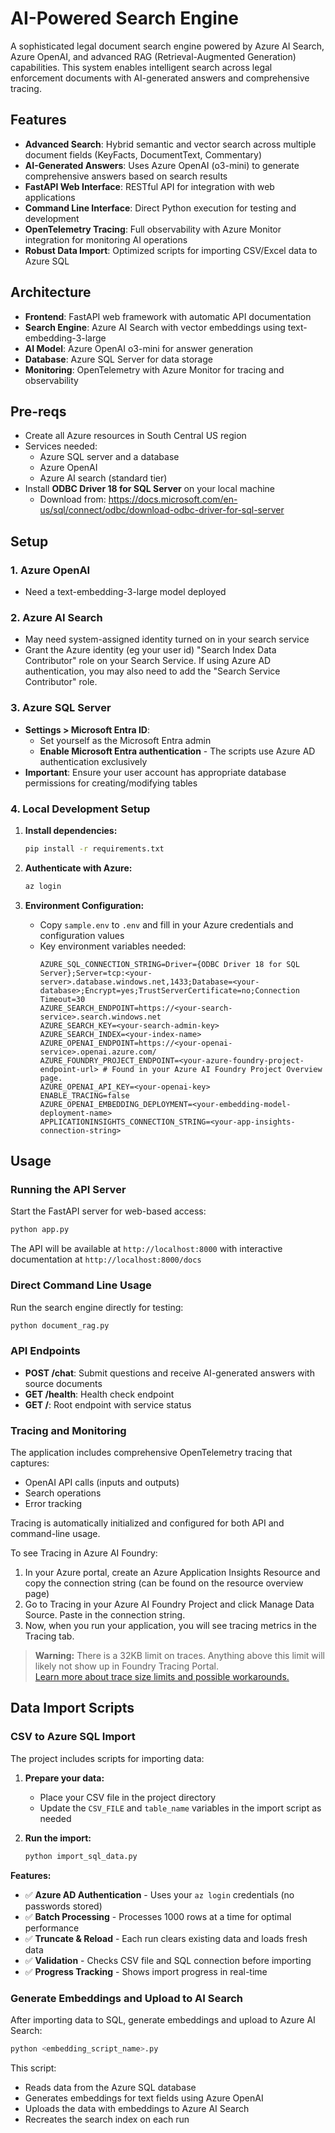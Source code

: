 # AI-Powered Search Engine

A sophisticated legal document search engine powered by Azure AI Search, Azure OpenAI, and advanced RAG (Retrieval-Augmented Generation) capabilities. This system enables intelligent search across legal enforcement documents with AI-generated answers and comprehensive tracing.

## Features

- **Advanced Search**: Hybrid semantic and vector search across multiple document fields (KeyFacts, DocumentText, Commentary)
- **AI-Generated Answers**: Uses Azure OpenAI (o3-mini) to generate comprehensive answers based on search results
- **FastAPI Web Interface**: RESTful API for integration with web applications
- **Command Line Interface**: Direct Python execution for testing and development
- **OpenTelemetry Tracing**: Full observability with Azure Monitor integration for monitoring AI operations
- **Robust Data Import**: Optimized scripts for importing CSV/Excel data to Azure SQL

## Architecture

- **Frontend**: FastAPI web framework with automatic API documentation
- **Search Engine**: Azure AI Search with vector embeddings using text-embedding-3-large
- **AI Model**: Azure OpenAI o3-mini for answer generation
- **Database**: Azure SQL Server for data storage
- **Monitoring**: OpenTelemetry with Azure Monitor for tracing and observability

## Pre-reqs
- Create all Azure resources in South Central US region
- Services needed:
   - Azure SQL server and a database
   - Azure OpenAI
   - Azure AI search (standard tier)
- Install **ODBC Driver 18 for SQL Server** on your local machine
  - Download from: https://docs.microsoft.com/en-us/sql/connect/odbc/download-odbc-driver-for-sql-server

## Setup

### 1. Azure OpenAI
- Need a text-embedding-3-large model deployed

### 2. Azure AI Search
- May need system-assigned identity turned on in your search service
- Grant the Azure identity (eg your user id) "Search Index Data Contributor" role on your Search Service. If using Azure AD authentication, you may also need to add the "Search Service Contributor" role.

### 3. Azure SQL Server
- **Settings > Microsoft Entra ID**: 
  - Set yourself as the Microsoft Entra admin
  - **Enable Microsoft Entra authentication** - The scripts use Azure AD authentication exclusively
- **Important**: Ensure your user account has appropriate database permissions for creating/modifying tables

### 4. Local Development Setup
1. **Install dependencies:**
   ```sh
   pip install -r requirements.txt
   ```

2. **Authenticate with Azure:**
   ```sh
   az login
   ```

3. **Environment Configuration:**
   - Copy `sample.env` to `.env` and fill in your Azure credentials and configuration values
   - Key environment variables needed:
     ```
     AZURE_SQL_CONNECTION_STRING=Driver={ODBC Driver 18 for SQL Server};Server=tcp:<your-server>.database.windows.net,1433;Database=<your-database>;Encrypt=yes;TrustServerCertificate=no;Connection Timeout=30
     AZURE_SEARCH_ENDPOINT=https://<your-search-service>.search.windows.net
     AZURE_SEARCH_KEY=<your-search-admin-key>
     AZURE_SEARCH_INDEX=<your-index-name>
     AZURE_OPENAI_ENDPOINT=https://<your-openai-service>.openai.azure.com/
     AZURE_FOUNDRY_PROJECT_ENDPOINT=<your-azure-foundry-project-endpoint-url> # Found in your Azure AI Foundry Project Overview page. 
     AZURE_OPENAI_API_KEY=<your-openai-key>
     ENABLE_TRACING=false
     AZURE_OPENAI_EMBEDDING_DEPLOYMENT=<your-embedding-model-deployment-name>
     APPLICATIONINSIGHTS_CONNECTION_STRING=<your-app-insights-connection-string>
     ```

## Usage

### Running the API Server
Start the FastAPI server for web-based access:
```sh
python app.py
```
The API will be available at `http://localhost:8000` with interactive documentation at `http://localhost:8000/docs`

### Direct Command Line Usage
Run the search engine directly for testing:
```sh
python document_rag.py
```

### API Endpoints
- **POST /chat**: Submit questions and receive AI-generated answers with source documents
- **GET /health**: Health check endpoint
- **GET /**: Root endpoint with service status

### Tracing and Monitoring
The application includes comprehensive OpenTelemetry tracing that captures:
- OpenAI API calls (inputs and outputs)
- Search operations
- Error tracking

Tracing is automatically initialized and configured for both API and command-line usage.

To see Tracing in Azure AI Foundry:
1. In your Azure portal, create an Azure Application Insights Resource and copy the connection string (can be found on the resource overview page)
2. Go to Tracing in your Azure AI Foundry Project and click Manage Data Source. Paste in the connection string.
3. Now, when you run your application, you will see tracing metrics in the Tracing tab. 
> **Warning:** There is a 32KB limit on traces. Anything above this limit will likely not show up in Foundry Tracing Portal.  
> [Learn more about trace size limits and possible workarounds.](https://learn.microsoft.com/en-us/answers/questions/543396/how-to-increase-the-size-of-messages-logged-in-app)

## Data Import Scripts

### CSV to Azure SQL Import
The project includes scripts for importing data:

1. **Prepare your data:**
   - Place your CSV file in the project directory
   - Update the `CSV_FILE` and `table_name` variables in the import script as needed

2. **Run the import:**
   ```sh
   python import_sql_data.py
   ```

**Features:**
- ✅ **Azure AD Authentication** - Uses your `az login` credentials (no passwords stored)
- ✅ **Batch Processing** - Processes 1000 rows at a time for optimal performance
- ✅ **Truncate & Reload** - Each run clears existing data and loads fresh data
- ✅ **Validation** - Checks CSV file and SQL connection before importing
- ✅ **Progress Tracking** - Shows import progress in real-time

### Generate Embeddings and Upload to AI Search
After importing data to SQL, generate embeddings and upload to Azure AI Search:

```sh
python <embedding_script_name>.py
```

This script:
- Reads data from the Azure SQL database
- Generates embeddings for text fields using Azure OpenAI
- Uploads the data with embeddings to Azure AI Search
- Recreates the search index on each run